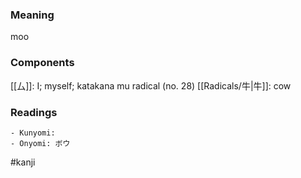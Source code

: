 ### Meaning

moo

### Components

[[厶]]: I; myself; katakana mu radical (no. 28) [[Radicals/牛|牛]]: cow

### Readings

```
- Kunyomi: 
- Onyomi: ボウ
```

#kanji